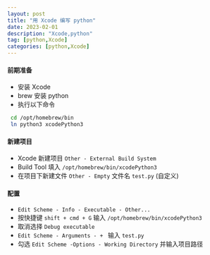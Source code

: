 ```yaml
---
layout: post
title: "用 Xcode 编写 python"
date: 2023-02-01
description: "Xcode,python"
tag: [python,Xcode]
categories: [python,Xcode]
--- 
```


#### 前期准备
- 安装 Xcode 
- brew 安装 python
- 执行以下命令

``` bash
 cd /opt/homebrew/bin
 ln python3 xcodePython3
```

#### 新建项目
- Xcode 新建项目  `Other - External Build System `
- Build Tool 填入  `/opt/homebrew/bin/xcodePython3 `
- 在项目下新建文件  `Other - Empty` 文件名  `test.py` (自定义)

#### 配置
-  `Edit Scheme - Info - Executable - Other... `
- 按快捷键  `shift + cmd + G` 输入  `/opt/homebrew/bin/xcodePython3`
- 取消选择  `Debug executable`
-  `Edit Scheme - Arguments - + ` 输入 `test.py`
- 勾选  `Edit Scheme -Options - Working Directory` 并输入项目路径



